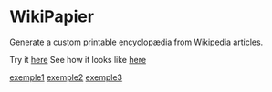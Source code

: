 WikiPapier
==========

Generate a custom printable encyclopædia from Wikipedia articles. 

Try it [here](http://etienneozeray.fr/wikipapier)
See how it looks like [here](http://etienneozeray.fr/wikipapier.php)

[exemple1](http://etienneozeray.fr/imgs/wikipapier/5.jpg)
[exemple2](http://etienneozeray.fr/imgs/wikipapier/7.jpg)
[exemple3](http://etienneozeray.fr/imgs/wikipapier/4.jpg)
